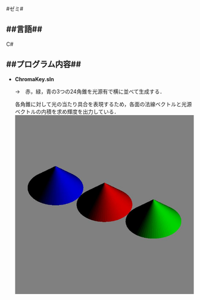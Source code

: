#ゼミ#

##言語##
---
C#

##プログラム内容##
---
- **ChromaKey.sln**

  →　赤，緑，青の3つの24角錐を光源有で横に並べて生成する．
  
    各角錐に対して光の当たり具合を表現するため，各面の法線ベクトルと光源ベクトルの内積を求め輝度を出力している．
    ![1](/CGモデリング/画像/Tri_Model_Base_Tri_rend24_Red_Mix.jpg)


